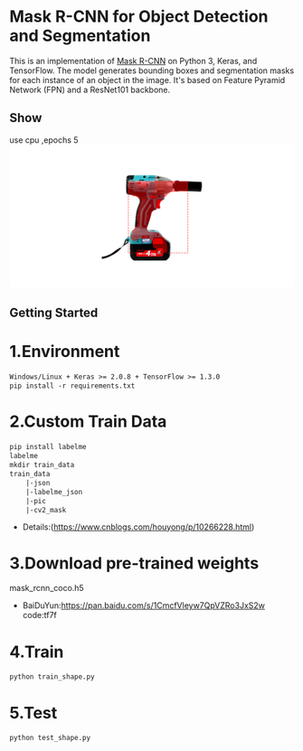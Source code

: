 # Mask R-CNN for Object Detection and Segmentation

This is an implementation of [Mask R-CNN](https://arxiv.org/abs/1703.06870) on Python 3, Keras, and TensorFlow. The model generates bounding boxes and segmentation masks for each instance of an object in the image. It's based on Feature Pyramid Network (FPN) and a ResNet101 backbone.
## Show
 use cpu ,epochs 5
![](https://github.com/hyhouyong/Mask-RCNN/blob/master/assert/Figure_1.png)
## Getting Started 

1.Environment
===
    Windows/Linux + Keras >= 2.0.8 + TensorFlow >= 1.3.0
    pip install -r requirements.txt
2.Custom Train Data
===
    pip install labelme
    labelme
    mkdir train_data
    train_data
        |-json
        |-labelme_json
        |-pic
        |-cv2_mask

* Details:(https://www.cnblogs.com/houyong/p/10266228.html)
 
3.Download pre-trained weights
===
mask_rcnn_coco.h5
* BaiDuYun:https://pan.baidu.com/s/1CmcfVleyw7QpVZRo3JxS2w code:tf7f
    
    
4.Train
===
    python train_shape.py
5.Test
===
    python test_shape.py
    
